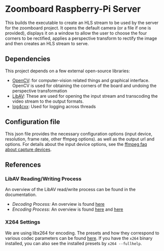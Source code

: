 # Zoomboard Raspberry-Pi Server
This builds the executable to create an HLS stream to be used by the server for the zoomboard project. It opens the default camera (or a file if one is provided), displays it on a window to allow the user to choose the four corners to be rectified, applies a perspective transform to rectify the image and then creates an HLS stream to serve.

## Dependencies
This project depends on a few external open-source libraries:
* [OpenCV](https://opencv.org/): for computer-vision related things and graphical interface. OpenCV is used for obtaining the corners of the board and undoing the perspective transformation
* [LibAV](https://www.libav.org/): These are used for opening the input stream and transcoding the video stream to the output formats.
* [log4cxx](https://logging.apache.org/log4cxx/latest_stable/): Used for logging across threads

## Configuration file
This json file provides the necessary configuration options (input device, resolution, frame rate, other ffmpeg options). as well as the output url and options. For details about the input device options, see the [ffmpeg faq about capture devices](https://trac.ffmpeg.org/wiki/Capture/Webcam).


## References
### LibAV Reading/Writing Process
An overview of the LibAV read/write process can be found in the documentation.
* *Decoding Process:* An overview is found [here](https://ffmpeg.org/doxygen/2.8/group__lavf__decoding.html)
* *Encoding Process:* An overview is found [here](https://ffmpeg.org/doxygen/2.8/group__lavf__encoding.html) and [here](https://ffmpeg.org/doxygen/2.8/group__libavf.html)

### X264 Settings
We are using libx264 for encoding. The presets and how they correspond to various codec parameters can be found [here](http://dev.beandog.org/x264_preset_reference.html). If you have the `x264` binary installed, you can also see the installed presets by `x264 --fullhelp`.